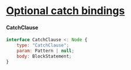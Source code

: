 # [Optional catch bindings](https://github.com/tc39/proposal-optional-catch-binding)

#### CatchClause

```js
interface CatchClause <: Node {
    type: "CatchClause";
    param: Pattern | null;
    body: BlockStatement;
}
```
